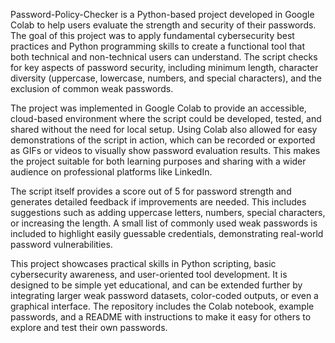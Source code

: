 Password-Policy-Checker is a Python-based project developed in Google Colab to help users evaluate the strength and security of their passwords. The goal of this project was to apply fundamental cybersecurity best practices and Python programming skills to create a functional tool that both technical and non-technical users can understand. The script checks for key aspects of password security, including minimum length, character diversity (uppercase, lowercase, numbers, and special characters), and the exclusion of common weak passwords.

The project was implemented in Google Colab to provide an accessible, cloud-based environment where the script could be developed, tested, and shared without the need for local setup. Using Colab also allowed for easy demonstrations of the script in action, which can be recorded or exported as GIFs or videos to visually show password evaluation results. This makes the project suitable for both learning purposes and sharing with a wider audience on professional platforms like LinkedIn.

The script itself provides a score out of 5 for password strength and generates detailed feedback if improvements are needed. This includes suggestions such as adding uppercase letters, numbers, special characters, or increasing the length. A small list of commonly used weak passwords is included to highlight easily guessable credentials, demonstrating real-world password vulnerabilities.

This project showcases practical skills in Python scripting, basic cybersecurity awareness, and user-oriented tool development. It is designed to be simple yet educational, and can be extended further by integrating larger weak password datasets, color-coded outputs, or even a graphical interface. The repository includes the Colab notebook, example passwords, and a README with instructions to make it easy for others to explore and test their own passwords.
